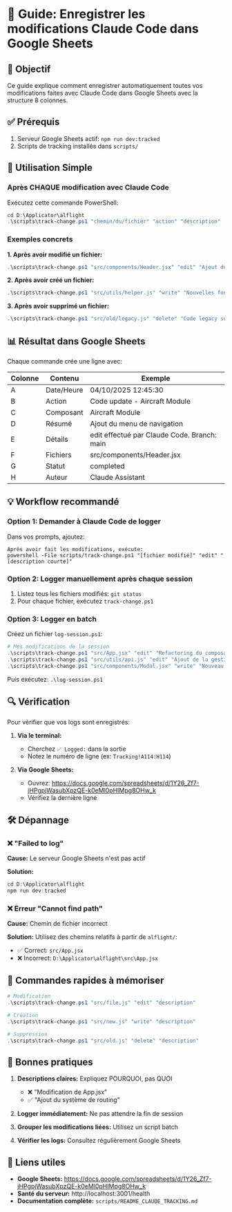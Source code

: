 # 📝 Guide: Enregistrer les modifications Claude Code dans Google Sheets

## 🎯 Objectif

Ce guide explique comment enregistrer automatiquement toutes vos modifications faites avec Claude Code dans Google Sheets avec la structure 8 colonnes.

## ✅ Prérequis

1. Serveur Google Sheets actif: `npm run dev:tracked`
2. Scripts de tracking installés dans `scripts/`

## 🚀 Utilisation Simple

### Après CHAQUE modification avec Claude Code

Exécutez cette commande PowerShell:

```powershell
cd D:\Applicator\alflight
.\scripts\track-change.ps1 "chemin/du/fichier" "action" "description"
```

### Exemples concrets

**1. Après avoir modifié un fichier:**
```powershell
.\scripts\track-change.ps1 "src/components/Header.jsx" "edit" "Ajout du menu de navigation"
```

**2. Après avoir créé un fichier:**
```powershell
.\scripts\track-change.ps1 "src/utils/helper.js" "write" "Nouvelles fonctions utilitaires"
```

**3. Après avoir supprimé un fichier:**
```powershell
.\scripts\track-change.ps1 "src/old/legacy.js" "delete" "Code legacy supprimé"
```

## 📊 Résultat dans Google Sheets

Chaque commande crée une ligne avec:

| Colonne | Contenu | Exemple |
|---------|---------|---------|
| A | Date/Heure | 04/10/2025 12:45:30 |
| B | Action | Code update - Aircraft Module |
| C | Composant | Aircraft Module |
| D | Résumé | Ajout du menu de navigation |
| E | Détails | edit effectué par Claude Code. Branch: main |
| F | Fichiers | src/components/Header.jsx |
| G | Statut | completed |
| H | Auteur | Claude Assistant |

## 💡 Workflow recommandé

### Option 1: Demander à Claude Code de logger

Dans vos prompts, ajoutez:

```
Après avoir fait les modifications, exécute:
powershell -File scripts/track-change.ps1 "[fichier modifié]" "edit" "[description courte]"
```

### Option 2: Logger manuellement après chaque session

1. Listez tous les fichiers modifiés: `git status`
2. Pour chaque fichier, exécutez `track-change.ps1`

### Option 3: Logger en batch

Créez un fichier `log-session.ps1`:

```powershell
# Mes modifications de la session
.\scripts\track-change.ps1 "src/App.jsx" "edit" "Refactoring du composant principal"
.\scripts\track-change.ps1 "src/utils/api.js" "edit" "Ajout de la gestion d'erreurs"
.\scripts\track-change.ps1 "src/components/Modal.jsx" "write" "Nouveau composant modal"
```

Puis exécutez: `.\log-session.ps1`

## 🔍 Vérification

Pour vérifier que vos logs sont enregistrés:

1. **Via le terminal:**
   - Cherchez `✅ Logged:` dans la sortie
   - Notez le numéro de ligne (ex: `Tracking!A114:H114`)

2. **Via Google Sheets:**
   - Ouvrez: https://docs.google.com/spreadsheets/d/1Y26_Zf7-jHPgpjWasubXpzQE-k0eMl0pHIMpg8OHw_k
   - Vérifiez la dernière ligne

## 🛠️ Dépannage

### ❌ "Failed to log"

**Cause:** Le serveur Google Sheets n'est pas actif

**Solution:**
```powershell
cd D:\Applicator\alflight
npm run dev:tracked
```

### ❌ Erreur "Cannot find path"

**Cause:** Chemin de fichier incorrect

**Solution:** Utilisez des chemins relatifs à partir de `alflight/`:
- ✅ Correct: `src/App.jsx`
- ❌ Incorrect: `D:\Applicator\alflight\src\App.jsx`

## 📌 Commandes rapides à mémoriser

```powershell
# Modification
.\scripts\track-change.ps1 "src/file.js" "edit" "description"

# Création
.\scripts\track-change.ps1 "src/new.js" "write" "description"

# Suppression
.\scripts\track-change.ps1 "src/old.js" "delete" "description"
```

## 🎯 Bonnes pratiques

1. **Descriptions claires:** Expliquez POURQUOI, pas QUOI
   - ❌ "Modification de App.jsx"
   - ✅ "Ajout du système de routing"

2. **Logger immédiatement:** Ne pas attendre la fin de session

3. **Grouper les modifications liées:** Utilisez un script batch

4. **Vérifier les logs:** Consultez régulièrement Google Sheets

## 🔗 Liens utiles

- **Google Sheets:** https://docs.google.com/spreadsheets/d/1Y26_Zf7-jHPgpjWasubXpzQE-k0eMl0pHIMpg8OHw_k
- **Santé du serveur:** http://localhost:3001/health
- **Documentation complète:** `scripts/README_CLAUDE_TRACKING.md`
